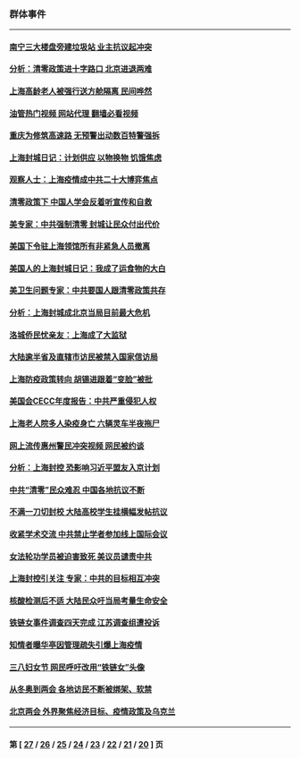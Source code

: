 ### 群体事件
---
#### [南宁三大楼盘旁建垃圾站 业主抗议起冲突](../../pages/ncid279/n13723244.md?04300445) 
#### [分析：清零政策进十字路口 北京进退两难](../../pages/ncid279/n13722760.md?04300445) 
#### [上海高龄老人被强行送方舱隔离 民间哗然](../../pages/ncid279/n13717318.md?04300445) 
#### [油管热门视频 网站代理 翻墙必看视频](http://209.222.30.114:81/youtube.html?04300445)
#### [重庆为修筑高速路 无预警出动数百特警强拆](../../pages/ncid279/n13716893.md?04300445) 
#### [上海封城日记：计划供应 以物换物 饥饿焦虑](../../pages/ncid279/n13715646.md?04300445) 
#### [观察人士：上海疫情成中共二十大博弈焦点](../../pages/ncid279/n13713349.md?04300445) 
#### [清零政策下 中国人学会反着听宣传和自救](../../pages/ncid279/n13711002.md?04300445) 
#### [美专家：中共强制清零 封城让民众付出代价](../../pages/ncid279/n13709482.md?04300445) 
#### [美国下令驻上海领馆所有非紧急人员撤离](../../pages/ncid279/n13709373.md?04300445) 
#### [美国人的上海封城日记：我成了运食物的大白](../../pages/ncid279/n13707573.md?04300445) 
#### [美卫生问题专家：中共要国人跟清零政策共存](../../pages/ncid279/n13705925.md?04300445) 
#### [分析：上海封城成北京当局目前最大危机](../../pages/ncid279/n13702771.md?04300445) 
#### [洛城侨民忧亲友：上海成了大监狱](../../pages/ncid279/n13693937.md?04300445) 
#### [大陆逾半省及直辖市访民被禁入国家信访局](../../pages/ncid279/n13689201.md?04300445) 
#### [上海防疫政策转向 胡锡进跟着“变脸”被批](../../pages/ncid279/n13688098.md?04300445) 
#### [美国会CECC年度报告：中共严重侵犯人权](../../pages/ncid279/n13687784.md?04300445) 
#### [上海老人院多人染疫身亡 六辆灵车半夜拖尸](../../pages/ncid279/n13687060.md?04300445) 
#### [网上流传惠州警民冲突视频 网民被约谈](../../pages/ncid279/n13687562.md?04300445) 
#### [分析：上海封控 恐影响习近平盟友入京计划](../../pages/ncid279/n13686881.md?04300445) 
#### [中共“清零”民众难忍 中国各地抗议不断](../../pages/ncid279/n13685186.md?04300445) 
#### [不满一刀切封校 大陆高校学生挂横幅发帖抗议](../../pages/ncid279/n13683669.md?04300445) 
#### [收紧学术交流 中共禁止学者参加线上国际会议](../../pages/ncid279/n13684255.md?04300445) 
#### [女法轮功学员被迫害致死 美议员谴责中共](../../pages/ncid279/n13682069.md?04300445) 
#### [上海封控引关注 专家：中共的目标相互冲突](../../pages/ncid279/n13679402.md?04300445) 
#### [核酸检测后不适 大陆民众吁当局考量生命安全](../../pages/ncid279/n13674223.md?04300445) 
#### [铁链女事件调查四天完成 江苏调查组遭投诉](../../pages/ncid279/n13673940.md?04300445) 
#### [知情者曝华亭因管理疏失引爆上海疫情](../../pages/ncid279/n13642418.md?04300445) 
#### [三八妇女节 网民呼吁改用“铁链女”头像](../../pages/ncid279/n13629332.md?04300445) 
#### [从冬奥到两会 各地访民不断被绑架、软禁](../../pages/ncid279/n13623432.md?04300445) 
#### [北京两会 外界聚焦经济目标、疫情政策及乌克兰](../../pages/ncid279/n13622785.md?04300445) 

---
#### 第 [ [27](./27.md?04300445) / [26](./26.md?04300445) / [25](./25.md?04300445) / [24](./24.md?04300445) / [23](./23.md?04300445) / [22](./22.md?04300445) / [21](./21.md?04300445) / [20](./20.md?04300445) ] 页

